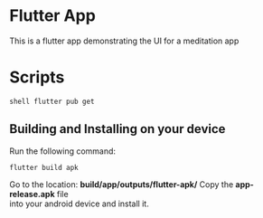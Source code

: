 # Flutter App
This is a flutter app demonstrating the UI for a meditation app

# Scripts
`shell
flutter pub get
`

## Building and Installing on your device
Run the following command:
```shell
flutter build apk
```

Go to the location:
**build/app/outputs/flutter-apk/**
Copy the **app-release.apk** file</br>into your android device and install it.
